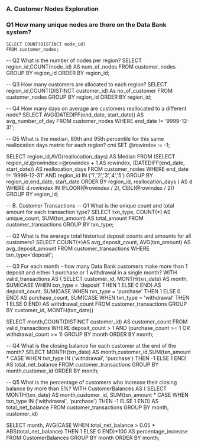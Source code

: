 ### A. Customer Nodes Exploration
### Q1 How many unique nodes are there on the Data Bank system?

``` MYSQL
SELECT COUNT(DISTINCT node_id)
FROM customer_nodes;
```

-- Q2 What is the number of nodes per region? 
SELECT region_id,COUNT(node_id) AS num_of_nodes
FROM customer_nodes
GROUP BY region_id
ORDER BY region_id;

-- Q3 How many customers are allocated to each region?
SELECT region_id,COUNT(DISTINCT customer_id) As no_of_customer
FROM customer_nodes
GROUP BY region_id
ORDER BY region_id;

-- Q4 How many days on average are customers reallocated to a different node?
SELECT AVG(DATEDIFF(end_date, start_date)) AS avg_number_of_day
FROM customer_nodes
WHERE end_date != '9999-12-31';

-- Q5 What is the median, 80th and 95th percentile for this same reallocation days metric for each region? cmi
SET @rowindex := -1;
 
SELECT region_id,AVG(reallocation_days) AS Median
FROM (SELECT region_id,@rowindex:=@rowindex + 1 AS rowindex,
(DATEDIFF(end_date, start_date)) AS reallocation_days
    FROM customer_nodes
    WHERE end_date != '9999-12-31' AND region_id IN ('1','2','3','4','5')
    GROUP BY region_id,end_date, start_date
    ORDER BY region_id, reallocation_days ) AS d
WHERE d.rowindex IN (FLOOR(@rowindex / 2), CEIL(@rowindex / 2))
GROUP BY region_id;


-- B. Customer Transactions 
-- Q1 What is the unique count and total amount for each transaction type?
SELECT txn_type, COUNT(*) AS unique_count, SUM(txn_amount) AS total_amount
FROM customer_transactions
GROUP BY txn_type;

-- Q2 What is the average total historical deposit counts and amounts for all customers?
SELECT COUNT(*)AS avg_deposit_count, AVG(txn_amount) AS avg_deposit_amount 
FROM customer_transactions
WHERE txn_type='deposit';

-- Q3 For each month - how many Data Bank customers make more than 1 deposit and either 1 purchase or 1 withdrawal in a single month?
WITH valid_transactions AS (
  SELECT customer_id, MONTH(txn_date) AS month,
    SUM(CASE WHEN txn_type = 'deposit' THEN 1 ELSE 0 END) AS deposit_count,
    SUM(CASE WHEN txn_type = 'purchase' THEN 1 ELSE 0 END) AS purchase_count,
    SUM(CASE WHEN txn_type = 'withdrawal' THEN 1 ELSE 0 END) AS withdrawal_count
  FROM customer_transactions
  GROUP BY customer_id, MONTH(txn_date))

SELECT month,COUNT(DISTINCT customer_id) AS customer_count
FROM valid_transactions
WHERE deposit_count > 1 AND (purchase_count >= 1 OR withdrawal_count >= 1)
GROUP BY month
ORDER BY month;

-- Q4 What is the closing balance for each customer at the end of the month?
SELECT MONTH(txn_date) AS month,customer_id,SUM(txn_amount * CASE WHEN txn_type IN ('withdrawal', 'purchase') THEN -1 ELSE 1 END) AS total_net_balance
FROM customer_transactions
GROUP BY month,customer_id
ORDER BY month;
 
-- Q5 What is the percentage of customers who increase their closing balance by more than 5%?
WITH CustomerBalances AS ( 
SELECT MONTH(txn_date) AS month,customer_id,
 SUM(txn_amount * CASE WHEN txn_type IN ('withdrawal', 'purchase') THEN -1 ELSE 1 END) AS total_net_balance
FROM customer_transactions
GROUP BY month, customer_id)

SELECT month,
AVG(CASE WHEN total_net_balance > 0.05 * ABS(total_net_balance) THEN 1 ELSE 0 END)*100 AS percentage_increase
FROM CustomerBalances
GROUP BY month
ORDER BY month;
